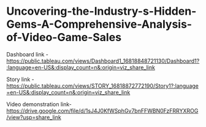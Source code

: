 # Uncovering-the-Industry-s-Hidden-Gems-A-Comprehensive-Analysis-of-Video-Game-Sales


Dashboard link - https://public.tableau.com/views/Dashboard1_16818848721130/Dashboard1?:language=en-US&:display_count=n&:origin=viz_share_link

Story link - https://public.tableau.com/views/STORY_16818872772190/Story1?:language=en-US&:display_count=n&:origin=viz_share_link

Video demonstration link-https://drive.google.com/file/d/1sJ4J0KfWSphGv7bnFFWBN0FzFRRYXROG/view?usp=share_link
